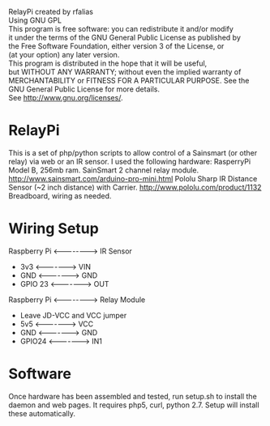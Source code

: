 RelayPi created by rfalias  
 Using GNU GPL  
 This program is free software: you can redistribute it and/or modify  
 it under the terms of the GNU General Public License as published by  
 the Free Software Foundation, either version 3 of the License, or  
 (at your option) any later version.  
 This program is distributed in the hope that it will be useful,  
 but WITHOUT ANY WARRANTY; without even the implied warranty of  
 MERCHANTABILITY or FITNESS FOR A PARTICULAR PURPOSE.  See the  
  GNU General Public License for more details.  
  See <http://www.gnu.org/licenses/>.  
  

RelayPi
=======
This is a set of php/python scripts to allow control of a Sainsmart (or other relay) via web or an IR sensor.
I used the following hardware:
RasperryPi Model B, 256mb ram.
SainSmart 2 channel relay module. http://www.sainsmart.com/arduino-pro-mini.html
Pololu Sharp IR Distance Sensor (~2 inch distance) with Carrier. http://www.pololu.com/product/1132
Breadboard, wiring as needed.


Wiring Setup
=======
Raspberry Pi <--------> IR Sensor

  - 3v3     <------->  VIN
  - GND     <------->  GND
  - GPIO 23 <------->  OUT

Raspberry Pi <--------> Relay Module

  - Leave JD-VCC and VCC jumper
  - 5v5     <------->  VCC
  - GND     <------->  GND
  - GPIO24  <------->  IN1

Software
========
Once hardware has been assembled and tested, run setup.sh to install the daemon and web pages.
It requires php5, curl, python 2.7. Setup will install these automatically.

